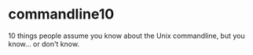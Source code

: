 # commandline10
10 things people assume you know about the Unix commandline, but you know... or don't know.
